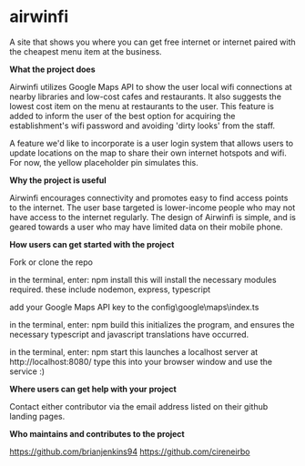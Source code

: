 # airwinfi

A site that shows you where you can get free internet or internet paired with the cheapest menu item at the business.


<b>What the project does</b>

Airwinfi utilizes Google Maps API to show the user local wifi connections at nearby libraries and low-cost cafes and restaurants. It also suggests the lowest cost item on the menu at restaurants to the user. This feature is added to inform the user of the best option for acquiring the establishment's wifi password and avoiding 'dirty looks' from the staff.

A feature we'd like to incorporate is a user login system that allows users to update locations on the map to share their own internet hotspots and wifi. For now, the yellow placeholder pin simulates this.

<b>Why the project is useful</b>

Airwinfi encourages connectivity and promotes easy to find access points to the internet. The user base targeted is lower-income people who may not have access to the internet regularly. The design of Airwinfi is simple, and is geared towards a user who may have limited data on their mobile phone.

<b>How users can get started with the project</b>

Fork or clone the repo

in the terminal, enter: npm install
this will install the necessary modules required. these include nodemon, express, typescript

add your Google Maps API key to the config\google\maps\index.ts

in the terminal, enter: npm build
this initializes the program, and ensures the necessary typescript and javascript translations have occurred.

in the terminal, enter: npm start
this launches a localhost server at http://localhost:8080/
type this into your browser window and use the service :)




<b>Where users can get help with your project</b>

Contact either contributor via the email address listed on their github landing pages.

<b>Who maintains and contributes to the project</b>

https://github.com/brianjenkins94
https://github.com/cireneirbo
